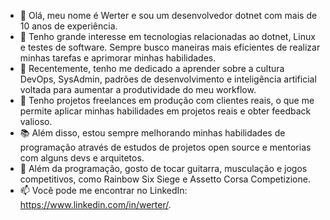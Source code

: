 - 👋 Olá, meu nome é Werter e sou um desenvolvedor dotnet com mais de 10 anos de experiência. 
- 👀 Tenho grande interesse em tecnologias relacionadas ao dotnet, Linux e testes de software. Sempre busco maneiras mais eficientes de realizar minhas tarefas e aprimorar minhas habilidades.
- 🌱 Recentemente, tenho me dedicado a aprender sobre a cultura DevOps, SysAdmin, padrões de desenvolvimento e inteligência artificial voltada para aumentar a produtividade do meu workflow.
- 🚀 Tenho projetos freelances em produção com clientes reais, o que me permite aplicar minhas habilidades em projetos reais e obter feedback valioso.
- 📚 Além disso, estou sempre melhorando minhas habilidades de programação através de estudos de projetos open source e mentorias com alguns devs e arquitetos.
- 🎸 Além da programação, gosto de tocar guitarra, musculação e jogos competitivos, como Rainbow Six Siege e Assetto Corsa Competizione.
- 📫 Você pode me encontrar no LinkedIn: https://www.linkedin.com/in/werter/.
